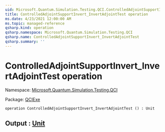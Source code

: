 ```yaml
---
uid: Microsoft.Quantum.Simulation.Testing.QCI.ControlledAdjointSupportInvert_InvertAdjointTest
title: ControlledAdjointSupportInvert_InvertAdjointTest operation
ms.date: 4/23/2021 12:00:00 AM
ms.topic: managed-reference
qsharp.kind: operation
qsharp.namespace: Microsoft.Quantum.Simulation.Testing.QCI
qsharp.name: ControlledAdjointSupportInvert_InvertAdjointTest
qsharp.summary: ''
---
```


# ControlledAdjointSupportInvert_InvertAdjointTest operation

Namespace: [Microsoft.Quantum.Simulation.Testing.QCI](xref:Microsoft.Quantum.Simulation.Testing.QCI)

Package: [QCIExe](https://nuget.org/packages/QCIExe)




```qsharp
operation ControlledAdjointSupportInvert_InvertAdjointTest () : Unit
```


## Output : [Unit](xref:microsoft.quantum.qsharp.valueliterals#unit-literal)

